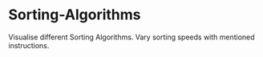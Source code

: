 # Sorting-Algorithms
Visualise different Sorting Algorithms.
Vary sorting speeds with mentioned instructions.
